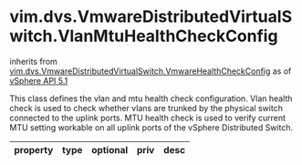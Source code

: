 vim.dvs.VmwareDistributedVirtualSwitch.VlanMtuHealthCheckConfig
===============================================================
inherits from [vim.dvs.VmwareDistributedVirtualSwitch.VmwareHealthCheckConfig](docs/vim.dvs.VmwareDistributedVirtualSwitch.VmwareHealthCheckConfig.md)
as of [vSphere API 5.1](vim.version.md#vim.version.version8)


This class defines the vlan and mtu health check configuration.   Vlan health check is used to check whether vlans are trunked by the physical   switch connected to the uplink ports.   MTU health check is used to verify current MTU setting workable on all uplink ports of   the vSphere Distributed Switch.

| property | type | optional | priv | desc |
|:---------|:-----|:---------|:-----|:-----|


